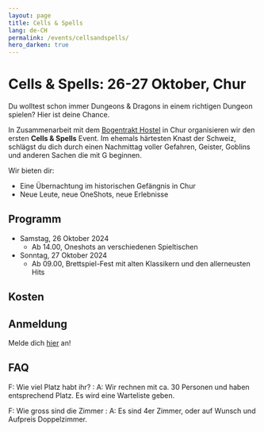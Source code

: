 ```yaml
---
layout: page
title: Cells & Spells
lang: de-CH
permalink: /events/cellsandspells/
hero_darken: true
---
```


# Cells & Spells: 26-27 Oktober, Chur

Du wolltest schon immer Dungeons & Dragons in einem richtigen Dungeon spielen? Hier ist deine Chance.

In Zusammenarbeit mit dem [Bogentrakt Hostel](https://www.bogentrakt.ch/) in Chur organisieren wir den ersten **Cells & Spells** Event. Im ehemals härtesten Knast der Schweiz, schlägst du dich durch einen Nachmittag voller Gefahren, Geister, Goblins und anderen Sachen die mit G beginnen.

Wir bieten dir:

- Eine Übernachtung im historischen Gefängnis in Chur
- Neue Leute, neue OneShots, neue Erlebnisse

## Programm

- Samstag, 26 Oktober 2024
  - Ab 14.00, Oneshots an verschiedenen Spieltischen
- Sonntag, 27 Oktober 2024
  - Ab 09.00, Brettspiel-Fest mit alten Klassikern und den allerneusten Hits

## Kosten

## Anmeldung

Melde dich [hier](https://forms.gle/JteA9dRbKGme89Kf7) an!

## FAQ

F: Wie viel Platz habt ihr?
: A: Wir rechnen mit ca. 30 Personen und haben entsprechend Platz. Es wird eine Warteliste geben.

F: Wie gross sind die Zimmer
: A: Es sind 4er Zimmer, oder auf Wunsch und Aufpreis Doppelzimmer.
